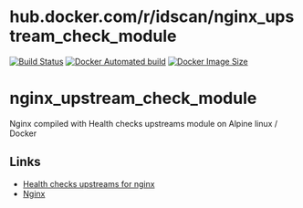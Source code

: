 # hub.docker.com/r/idscan/nginx_upstream_check_module
[![Build Status](https://img.shields.io/docker/cloud/build/idscan/nginx_upstream_check_module)](https://hub.docker.com/r/idscan/nginx_upstream_check_module)
[![Docker Automated build](https://img.shields.io/docker/cloud/automated/idscan/nginx_upstream_check_module)](https://hub.docker.com/r/idscan/nginx_upstream_check_module)
[![Docker Image Size](https://img.shields.io/docker/image-size/idscan/nginx_upstream_check_module)](https://hub.docker.com/r/idscan/nginx_upstream_check_module)

# nginx_upstream_check_module
Nginx compiled with Health checks upstreams module on Alpine linux / Docker

## Links
  - [Health checks upstreams for nginx](https://github.com/nginx-modules/nginx_upstream_check_module)
  - [Nginx](https://github.com/nginxinc/docker-nginx)
